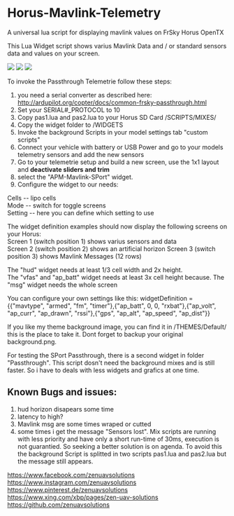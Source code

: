 # Horus-Mavlink-Telemetry
A universal lua script for displaying mavlink values on FrSky Horus OpenTX

This Lua Widget script shows varius Mavlink Data and / or standard sensors data and values on your screen.

<img src="https://raw.githubusercontent.com/zendrones/Horus-Mavlink-Telemetry/master/img/screenshot_x12s_17-12-16_00-26-26.png">
<img src="https://raw.githubusercontent.com/zendrones/Horus-Mavlink-Telemetry/master/img/screenshot_x12s_17-12-16_00-26-38.png">
<img src="https://raw.githubusercontent.com/zendrones/Horus-Mavlink-Telemetry/master/img/screenshot_x12s_17-12-16_00-26-32.png">

To invoke the Passthrough Telemetrie follow these steps:

1. you need a serial converter as described here: http://ardupilot.org/copter/docs/common-frsky-passthrough.html
2. Set your SERIAL#_PROTOCOL to 10
3. Copy pas1.lua and pas2.lua to your Horus SD Card /SCRIPTS/MIXES/
4. Copy the widget folder to /WIDGETS
5. Invoke the background Scripts in your model settings tab "custom scripts"
6. Connect your vehicle with battery or USB Power and go to your models telemetry sensors and add the new sensors
6. Go to your telemetrie setup and build a new screen, use the 1x1 layout and <strong>deactivate sliders and trim</strong>
7. select the "APM-Mavlink-SPort" widget.
8. Configure the widget to our needs:

Cells		 -- lipo cells<br>
Mode     -- switch for toggle screens<br>
Setting  -- here you can define which setting to use<br>

The widget definition examples should now display the following screens on your Horus:<br>
Screen 1 (switch position 1) shows varius sensors and data<br>
Screen 2 (switch position 2) shows an artificial horizon
Screen 3 (switch position 3) shows Mavlink Messages (12 rows)<br>

The "hud" widget needs at least 1/3 cell width and 2x height.<br>
The "vfas" and "ap_batt" widget needs at least 3x cell height because.
The "msg" widget needs the whole screen

You can configure your own settings like this:
widgetDefinition = {{"mavtype", "armed", "fm", "timer"},{"ap_batt", 0, 0, "rxbat"},{"ap_volt", "ap_curr", "ap_drawn", "rssi"},{"gps", "ap_alt", "ap_speed", "ap_dist"}}

If you like my theme background image, you can find it in /THEMES/Default/ this is the place to take it. Dont forget to backup your original background.png. 

For testing the SPort Passthrough, there is a second widget in folder "Passthrough". This script dosn't need the background mixes and is still faster. So i have to deals with less widgets and grafics at one time.

## Known Bugs and issues:
1. hud horizon disapears some time
2. latency to high?
3. Mavlink msg are some times wraped or cutted
4. some times i get the message "Sensors lost". Mix scripts are running with less priority and have only a short run-time of 30ms, execution is not guarantied. So seeking a better solution is on agenda. To avoid this the background Script is splitted in two scripts pas1.lua and pas2.lua but the message still appears.



https://www.facebook.com/zenuavsolutions
https://www.instagram.com/zenuavsolutions
https://www.pinterest.de/zenuavsolutions
https://www.xing.com/xbp/pages/zen-uav-solutions
https://github.com/zenuavsolutions
